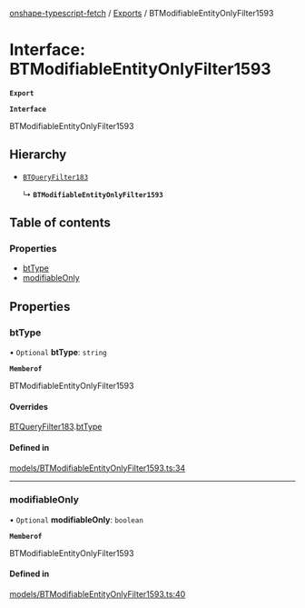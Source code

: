 [onshape-typescript-fetch](../README.md) / [Exports](../modules.md) / BTModifiableEntityOnlyFilter1593

# Interface: BTModifiableEntityOnlyFilter1593

**`Export`**

**`Interface`**

BTModifiableEntityOnlyFilter1593

## Hierarchy

- [`BTQueryFilter183`](BTQueryFilter183.md)

  ↳ **`BTModifiableEntityOnlyFilter1593`**

## Table of contents

### Properties

- [btType](BTModifiableEntityOnlyFilter1593.md#bttype)
- [modifiableOnly](BTModifiableEntityOnlyFilter1593.md#modifiableonly)

## Properties

### btType

• `Optional` **btType**: `string`

**`Memberof`**

BTModifiableEntityOnlyFilter1593

#### Overrides

[BTQueryFilter183](BTQueryFilter183.md).[btType](BTQueryFilter183.md#bttype)

#### Defined in

[models/BTModifiableEntityOnlyFilter1593.ts:34](https://github.com/toebes/onshape-typescript-fetch/blob/3e11ae1/models/BTModifiableEntityOnlyFilter1593.ts#L34)

___

### modifiableOnly

• `Optional` **modifiableOnly**: `boolean`

**`Memberof`**

BTModifiableEntityOnlyFilter1593

#### Defined in

[models/BTModifiableEntityOnlyFilter1593.ts:40](https://github.com/toebes/onshape-typescript-fetch/blob/3e11ae1/models/BTModifiableEntityOnlyFilter1593.ts#L40)
